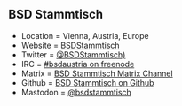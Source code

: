 ## BSD Stammtisch
+ Location = Vienna, Austria, Europe
+ Website = [BSDStammtisch](https://bsdstammtisch.at/)
+ Twitter = [@BSDStammtisch)](https://mobile.twitter.com/BSDStammtisch)
+ IRC = [#bsdaustria on freenode](irc://chat.freenode.net/bsdaustria)
+ Matrix = [BSD Stammtisch Matrix Channel](#bug_austria@matrix.org)
+ Github = [BSD Stammtisch on Github](https://github.com/BSDStammtisch)
+ Mastodon = [@bsdstammtisch](https://bsd.network/@bsdstammtisch) 
